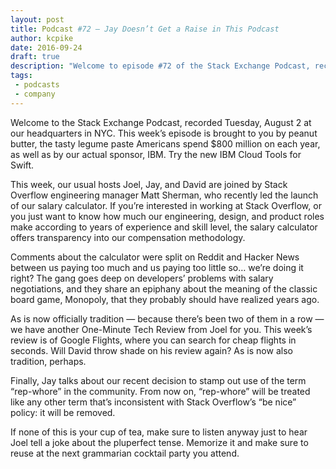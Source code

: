 ```yaml
---
layout: post
title: Podcast #72 — Jay Doesn’t Get a Raise in This Podcast
author: kcpike
date: 2016-09-24
draft: true
description: "Welcome to episode #72 of the Stack Exchange Podcast, recorded Tuesday, August 2 at our headquarters in NYC."
tags:
 - podcasts
 - company
---
```



Welcome to the Stack Exchange Podcast, recorded Tuesday, August 2 at our headquarters in NYC. This week’s episode is brought to you by peanut butter, the tasty legume paste Americans spend $800 million on each year, as well as by our actual sponsor, IBM. Try the new IBM Cloud Tools for Swift. 

This week, our usual hosts Joel, Jay, and David are joined by Stack Overflow engineering manager Matt Sherman, who recently led the launch of our salary calculator. If you’re interested in working at Stack Overflow, or you just want to know how much our engineering, design, and product roles make according to years of experience and skill level, the salary calculator offers transparency into our compensation methodology. 

Comments about the calculator were split on Reddit and Hacker News between us paying too much and us paying too little so… we’re doing it right? The gang goes deep on developers’ problems with salary negotiations, and they share an epiphany about the meaning of the classic board game, Monopoly, that they probably should have realized years ago.

As is now officially tradition — because there’s been two of them in a row — we have another One-Minute Tech Review from Joel for you. This week’s review is of Google Flights, where you can search for cheap flights in seconds. Will David throw shade on his review again? As is now also tradition, perhaps. 

Finally, Jay talks about our recent decision to stamp out use of the term “rep-whore” in the community. From now on, “rep-whore” will be treated like any other term that’s inconsistent with Stack Overflow’s “be nice” policy: it will be removed. 

If none of this is your cup of tea, make sure to listen anyway just to hear Joel tell a joke about the pluperfect tense. Memorize it and make sure to reuse at the next grammarian cocktail party you attend.

